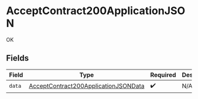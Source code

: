 # AcceptContract200ApplicationJSON

OK


## Fields

| Field                                                                                                   | Type                                                                                                    | Required                                                                                                | Description                                                                                             |
| ------------------------------------------------------------------------------------------------------- | ------------------------------------------------------------------------------------------------------- | ------------------------------------------------------------------------------------------------------- | ------------------------------------------------------------------------------------------------------- |
| `data`                                                                                                  | [AcceptContract200ApplicationJSONData](../../models/operations/AcceptContract200ApplicationJSONData.md) | :heavy_check_mark:                                                                                      | N/A                                                                                                     |